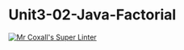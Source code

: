 # Unit3-02-Java-Factorial

[![Mr Coxall's Super Linter](https://github.com/ICS4U-Programming-Kent-Gatera/Unit3-02-Java-Factorial/workflows/Mr%20Coxall's%20Super%20Linter/badge.svg)](https://github.com/ICS4U-Programming-Kent-Gatera/Unit3-02-Java-Factorial/actions/)
